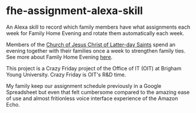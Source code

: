 # fhe-assignment-alexa-skill
An Alexa skill to record which family members have what assignments each week for Family Home Evening and rotate them automatically each week.

Members of the [Church of Jesus Christ of Latter-day Saints](https://www.mormon.org/) spend an evening together with their families once a week to strengthen family ties.  See more about Family Home Evening [here](https://www.lds.org/topics/family-home-evening/purpose?lang=eng&old=true).

This project is a Crazy Friday project of the Office of IT (OIT) at Brigham Young University. Crazy Friday is OIT's R&D time.

My family keep our assignment schedule previously in a Google Spreadsheet but even that felt cumbersome compared to the amazing ease of use and almost fritionless voice interface experience of the Amazon Echo.  
